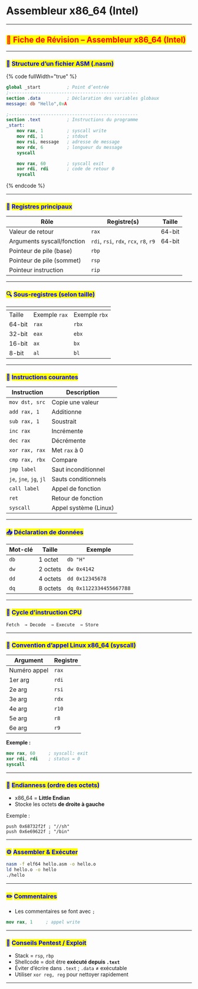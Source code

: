 # Assembleur x86\_64 (Intel)

***

## <mark style="color:red;">🧾 Fiche de Révision – Assembleur x86\_64 (Intel)</mark>

***

### <mark style="color:blue;">📌</mark> <mark style="color:blue;"></mark><mark style="color:blue;">**Structure d’un fichier ASM (.nasm)**</mark>

{% code fullWidth="true" %}
```nasm
global _start          ; Point d’entrée
;-------------------------------------------------
section .data          ; Déclaration des variables globaux
message: db "Hello",0xA

;-------------------------------------------------
section .text          ; Instructions du programme
_start:
    mov rax, 1         ; syscall write
    mov rdi, 1         ; stdout
    mov rsi, message   ; adresse de message
    mov rdx, 6         ; longueur du message
    syscall

    mov rax, 60        ; syscall exit
    xor rdi, rdi       ; code de retour 0
    syscall
```
{% endcode %}

***

### <mark style="color:blue;">🧠</mark> <mark style="color:blue;"></mark><mark style="color:blue;">**Registres principaux**</mark>

<table data-full-width="true"><thead><tr><th>Rôle</th><th>Registre(s)</th><th>Taille</th></tr></thead><tbody><tr><td>Valeur de retour</td><td><code>rax</code></td><td>64-bit</td></tr><tr><td>Arguments syscall/fonction</td><td><code>rdi</code>, <code>rsi</code>, <code>rdx</code>, <code>rcx</code>, <code>r8</code>, <code>r9</code></td><td>64-bit</td></tr><tr><td>Pointeur de pile (base)</td><td><code>rbp</code></td><td></td></tr><tr><td>Pointeur de pile (sommet)</td><td><code>rsp</code></td><td></td></tr><tr><td>Pointeur instruction</td><td><code>rip</code></td><td></td></tr></tbody></table>

***

### <mark style="color:blue;">🔍</mark> <mark style="color:blue;"></mark><mark style="color:blue;">**Sous-registres (selon taille)**</mark>

<table data-header-hidden data-full-width="true"><thead><tr><th></th><th></th><th></th></tr></thead><tbody><tr><td>Taille</td><td>Exemple <code>rax</code></td><td>Exemple <code>rbx</code></td></tr><tr><td>64-bit</td><td><code>rax</code></td><td><code>rbx</code></td></tr><tr><td>32-bit</td><td><code>eax</code></td><td><code>ebx</code></td></tr><tr><td>16-bit</td><td><code>ax</code></td><td><code>bx</code></td></tr><tr><td>8-bit</td><td><code>al</code></td><td><code>bl</code></td></tr></tbody></table>

***

### <mark style="color:blue;">💬</mark> <mark style="color:blue;"></mark><mark style="color:blue;">**Instructions courantes**</mark>

<table data-full-width="true"><thead><tr><th>Instruction</th><th>Description</th></tr></thead><tbody><tr><td><code>mov dst, src</code></td><td>Copie une valeur</td></tr><tr><td><code>add rax, 1</code></td><td>Additionne</td></tr><tr><td><code>sub rax, 1</code></td><td>Soustrait</td></tr><tr><td><code>inc rax</code></td><td>Incrémente</td></tr><tr><td><code>dec rax</code></td><td>Décrémente</td></tr><tr><td><code>xor rax, rax</code></td><td>Met <code>rax</code> à 0</td></tr><tr><td><code>cmp rax, rbx</code></td><td>Compare</td></tr><tr><td><code>jmp label</code></td><td>Saut inconditionnel</td></tr><tr><td><code>je</code>, <code>jne</code>, <code>jg</code>, <code>jl</code></td><td>Sauts conditionnels</td></tr><tr><td><code>call label</code></td><td>Appel de fonction</td></tr><tr><td><code>ret</code></td><td>Retour de fonction</td></tr><tr><td><code>syscall</code></td><td>Appel système (Linux)</td></tr></tbody></table>

***

### <mark style="color:blue;">📥</mark> <mark style="color:blue;"></mark><mark style="color:blue;">**Déclaration de données**</mark>

<table data-full-width="true"><thead><tr><th>Mot-clé</th><th>Taille</th><th>Exemple</th></tr></thead><tbody><tr><td><code>db</code></td><td>1 octet</td><td><code>db "H"</code></td></tr><tr><td><code>dw</code></td><td>2 octets</td><td><code>dw 0x4142</code></td></tr><tr><td><code>dd</code></td><td>4 octets</td><td><code>dd 0x12345678</code></td></tr><tr><td><code>dq</code></td><td>8 octets</td><td><code>dq 0x1122334455667788</code></td></tr></tbody></table>

***

### <mark style="color:blue;">🔁</mark> <mark style="color:blue;"></mark><mark style="color:blue;">**Cycle d’instruction CPU**</mark>

```
Fetch  → Decode  → Execute  → Store
```

***

### <mark style="color:blue;">🏁</mark> <mark style="color:blue;"></mark><mark style="color:blue;">**Convention d’appel Linux x86\_64 (syscall)**</mark>

<table data-full-width="true"><thead><tr><th>Argument</th><th>Registre</th></tr></thead><tbody><tr><td>Numéro appel</td><td><code>rax</code></td></tr><tr><td>1er arg</td><td><code>rdi</code></td></tr><tr><td>2e arg</td><td><code>rsi</code></td></tr><tr><td>3e arg</td><td><code>rdx</code></td></tr><tr><td>4e arg</td><td><code>r10</code></td></tr><tr><td>5e arg</td><td><code>r8</code></td></tr><tr><td>6e arg</td><td><code>r9</code></td></tr></tbody></table>

**Exemple :**

```nasm
mov rax, 60     ; syscall: exit
xor rdi, rdi    ; status = 0
syscall
```

***

### <mark style="color:blue;">🔄</mark> <mark style="color:blue;"></mark><mark style="color:blue;">**Endianness (ordre des octets)**</mark>

* x86\_64 = **Little Endian**
* Stocke les octets **de droite à gauche**

Exemple :

```
push 0x68732f2f ; "//sh"
push 0x6e69622f ; "/bin"
```

***

### <mark style="color:blue;">⚙️</mark> <mark style="color:blue;"></mark><mark style="color:blue;">**Assembler & Exécuter**</mark>

```bash
nasm -f elf64 hello.asm -o hello.o
ld hello.o -o hello
./hello
```

***

### <mark style="color:blue;">✏️</mark> <mark style="color:blue;"></mark><mark style="color:blue;">**Commentaires**</mark>

* Les commentaires se font avec `;`

```nasm
mov rax, 1     ; appel write
```

***

### <mark style="color:blue;">🔐</mark> <mark style="color:blue;"></mark><mark style="color:blue;">**Conseils Pentest / Exploit**</mark>

* Stack = `rsp`, `rbp`
* Shellcode = doit être **exécuté depuis `.text`**
* Éviter d’écrire dans `.text` ; `.data` ≠ exécutable
* Utiliser `xor reg, reg` pour nettoyer rapidement

***

